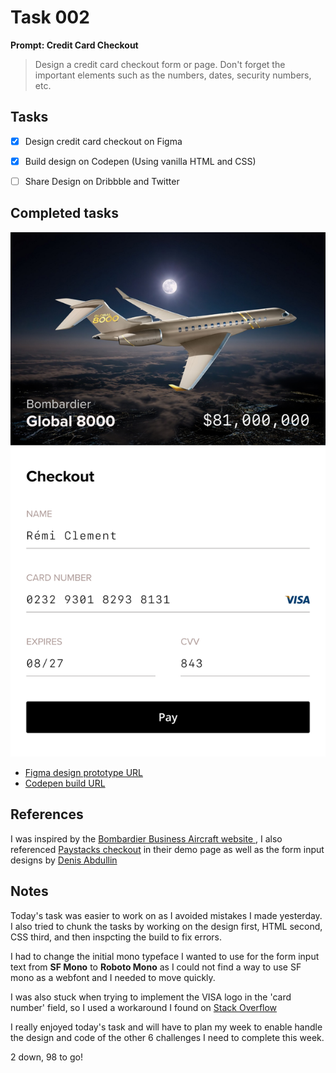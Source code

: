 # Task 002



**Prompt: Credit Card Checkout**
> Design a credit card checkout form or page. Don't forget the important elements such as the numbers, dates, security numbers, etc.


## Tasks
- [x]  Design credit card checkout on Figma
- [X]  Build design on Codepen (Using vanilla HTML and CSS)
- [ ]  Share Design on Dribbble and Twitter


## Completed tasks

![An image of a signup page designed as part of a UI design and code challenge](https://github.com/Dum3bi/100-day-UI-design-and-code-challenge/blob/50b8252fd6c25416de8458c341a677f812ec72f3/projects/002/build/images/002_Checkout.png?raw=true)

- [Figma design prototype URL](https://www.figma.com/proto/7QRpWdER7fWJe4tI8eOejn/100-Days-UI-challenge?page-id=31%3A160&type=design&node-id=31-161&viewport=912%2C612%2C0.93&t=mGb1tVMCBUadDpj0-1&scaling=scale-down&mode=design)
- [Codepen build URL](https://codepen.io/dum3bi/full/BaEvyyw)


## References
 I was inspired by the  [Bombardier Business Aircraft website ](https://businessaircraft.bombardier.com/en/aircraft/global-8000#bba-pdp-section-1), I also referenced  [Paystacks checkout](https://paystack.com/demo/checkout) in their demo page as well as the form input designs by 
 [Denis Abdullin](https://dribbble.com/shots/2420102--29-Credit-Card-Checkout)


## Notes

Today's task was easier to work on as I avoided mistakes I made yesterday. I also tried to chunk the tasks by working on the design first, HTML second, CSS third, and then inspcting the build to fix errors.

I had to change the initial mono typeface I wanted to use for the form input text from **SF Mono** to **Roboto Mono** as I could not find a way to use SF mono as a webfont and I needed to move quickly. 

I was also stuck when trying to implement the VISA logo in the 'card number' field, so I used a workaround I found on [Stack Overflow](https://stackoverflow.com/questions/20740523/place-an-image-inside-a-text-field)

I really enjoyed today's task and will have to plan my week to enable handle the design and code of the other 6 challenges I need to complete this week.


2 down, 98 to go!
